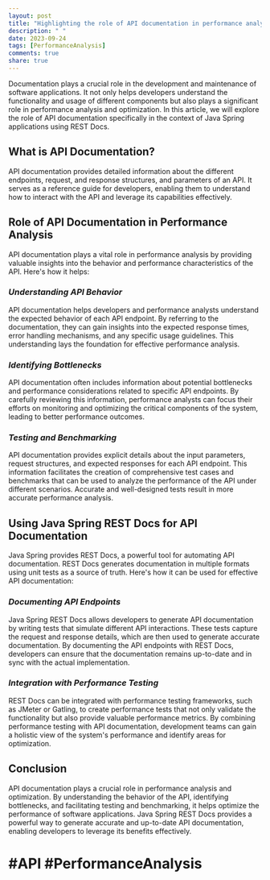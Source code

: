 ```yaml
---
layout: post
title: "Highlighting the role of API documentation in performance analysis and optimization with Java Spring REST Docs"
description: " "
date: 2023-09-24
tags: [PerformanceAnalysis]
comments: true
share: true
---
```


Documentation plays a crucial role in the development and maintenance of software applications. It not only helps developers understand the functionality and usage of different components but also plays a significant role in performance analysis and optimization. In this article, we will explore the role of API documentation specifically in the context of Java Spring applications using REST Docs.

## **What is API Documentation?**

API documentation provides detailed information about the different endpoints, request, and response structures, and parameters of an API. It serves as a reference guide for developers, enabling them to understand how to interact with the API and leverage its capabilities effectively.

## **Role of API Documentation in Performance Analysis**

API documentation plays a vital role in performance analysis by providing valuable insights into the behavior and performance characteristics of the API. Here's how it helps:

### *Understanding API Behavior*
API documentation helps developers and performance analysts understand the expected behavior of each API endpoint. By referring to the documentation, they can gain insights into the expected response times, error handling mechanisms, and any specific usage guidelines. This understanding lays the foundation for effective performance analysis.

### *Identifying Bottlenecks*
API documentation often includes information about potential bottlenecks and performance considerations related to specific API endpoints. By carefully reviewing this information, performance analysts can focus their efforts on monitoring and optimizing the critical components of the system, leading to better performance outcomes.

### *Testing and Benchmarking*
API documentation provides explicit details about the input parameters, request structures, and expected responses for each API endpoint. This information facilitates the creation of comprehensive test cases and benchmarks that can be used to analyze the performance of the API under different scenarios. Accurate and well-designed tests result in more accurate performance analysis.

## **Using Java Spring REST Docs for API Documentation**

Java Spring provides REST Docs, a powerful tool for automating API documentation. REST Docs generates documentation in multiple formats using unit tests as a source of truth. Here's how it can be used for effective API documentation:

### *Documenting API Endpoints*
Java Spring REST Docs allows developers to generate API documentation by writing tests that simulate different API interactions. These tests capture the request and response details, which are then used to generate accurate documentation. By documenting the API endpoints with REST Docs, developers can ensure that the documentation remains up-to-date and in sync with the actual implementation.

### *Integration with Performance Testing*
REST Docs can be integrated with performance testing frameworks, such as JMeter or Gatling, to create performance tests that not only validate the functionality but also provide valuable performance metrics. By combining performance testing with API documentation, development teams can gain a holistic view of the system's performance and identify areas for optimization.

## **Conclusion**

API documentation plays a crucial role in performance analysis and optimization. By understanding the behavior of the API, identifying bottlenecks, and facilitating testing and benchmarking, it helps optimize the performance of software applications. Java Spring REST Docs provides a powerful way to generate accurate and up-to-date API documentation, enabling developers to leverage its benefits effectively.

# **#API #PerformanceAnalysis**